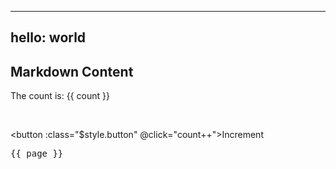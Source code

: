 <!--
 * @Author: DESKTOP-7338OS6\LHQ LHQ
 * @Date: 2023-03-27 16:45:39
 * @LastEditors: DESKTOP-7338OS6\LHQ LHQ
 * @LastEditTime: 2023-04-06 14:42:40
 * @FilePath: \yto-engine\docs\index.md
 * @Description: 这是默认设置,请设置`customMade`, 打开koroFileHeader查看配置 进行设置: https://github.com/OBKoro1/koro1FileHeader/wiki/%E9%85%8D%E7%BD%AE
-->

---

## hello: world

<script setup>
import { ref } from 'vue';
import {useData} from 'vitepress';
const {page} = useData();
const count = ref(0);

const columns = [
  {
    label: "序号",
    type: "index",
    width:80
  },
  {
    label: "调用方编码",
    prop: "callerCode",
  },
  {
    label: "调用方名称",
    prop: "callerName",
  }
];

const tableData = [
    {
        callerCode: "YTO-5464564",
        callerName: "CALL-NAME",
        ownerStr: "LIHANQI",
        status: '已调用',
        lastCallTime:"2023.01.10"
    },
    {
        callerCode: "YTO-5464564",
        callerName: "CALL-NAME",
        ownerStr: "LIHANQI",
        status: '已调用',
        lastCallTime:"2023.01.10"
    },
]
</script>

## Markdown Content

The count is: {{ count }}

<yto-table :columns="columns" :tableData="tableData"  style="padding:30px 16px;">
        <template #callStatus="scope">
            <span>{{ scope.row.status }}</span>
        </template>
    </yto-table>

<button :class="$style.button" @click="count++">Increment</button>

<pre>{{ page }}</pre>
<style module>
.button {
  color: red;
  font-weight: bold;
}
</style>
